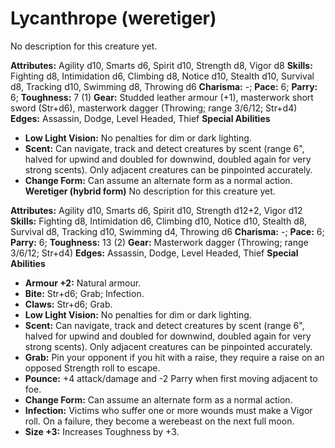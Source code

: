 # Lycanthrope (weretiger)

No description for this creature yet.

**Attributes:** Agility d10, Smarts d6, Spirit d10, Strength d8, Vigor
d8
**Skills:** Fighting d8, Intimidation d6, Climbing d8, Notice d10,
Stealth d10, Survival d8, Tracking d10, Swimming d8, Throwing d6
**Charisma:** -; **Pace:** 6; **Parry:** 6; **Toughness:** 7 (1)
**Gear:** Studded leather armour (+1), masterwork short sword (Str+d6),
masterwork dagger (Throwing; range 3/6/12; Str+d4)
**Edges:** Assassin, Dodge, Level Headed, Thief
**Special Abilities**

- **Low Light Vision:** No penalties for dim or dark lighting.
- **Scent:** Can navigate, track and detect creatures by scent (range
6", halved for upwind and doubled for downwind, doubled again for very
strong scents). Only adjacent creatures can be pinpointed accurately.
- **Change Form:** Can assume an alternate form as a normal action.
**Weretiger (hybrid form)**
No description for this creature yet.

**Attributes:** Agility d10, Smarts d6, Spirit d10, Strength d12+2,
Vigor d12
**Skills:** Fighting d8, Intimidation d6, Climbing d10, Notice d10,
Stealth d8, Survival d8, Tracking d10, Swimming d4, Throwing d6
**Charisma:** -; **Pace:** 6; **Parry:** 6; **Toughness:** 13 (2)
**Gear:** Masterwork dagger (Throwing; range 3/6/12; Str+d4)
**Edges:** Assassin, Dodge, Level Headed, Thief
**Special Abilities**

- **Armour +2:** Natural armour.
- **Bite:** Str+d6; Grab; Infection.
- **Claws:** Str+d6; Grab.
- **Low Light Vision:** No penalties for dim or dark lighting.
- **Scent:** Can navigate, track and detect creatures by scent (range
6", halved for upwind and doubled for downwind, doubled again for very
strong scents). Only adjacent creatures can be pinpointed accurately.
- **Grab:** Pin your opponent if you hit with a raise, they require a
raise on an opposed Strength roll to escape.
- **Pounce:** +4 attack/damage and -2 Parry when first moving adjacent
to foe.
- **Change Form:** Can assume an alternate form as a normal action.
- **Infection:** Victims who suffer one or more wounds must make a Vigor
roll. On a failure, they become a werebeast on the next full moon.
- **Size +3:** Increases Toughness by +3.
